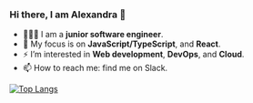 ### Hi there, I am Alexandra 👋

                                           

- 🧚🏼‍♀️ I am a **junior software engineer**.
- 🦋 My focus is on **JavaScript/TypeScript**, and **React**.
- ⚡️ I’m interested in **Web development**, **DevOps**, and **Cloud**.
- 📫 How to reach me: find me on Slack.

[![Top Langs](https://github-readme-stats.vercel.app/api/top-langs/?username=alexandrav21)](https://github.com/alexandrav21/github-readme-stats)
